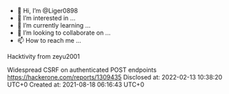 - 👋 Hi, I’m @Liger0898
- 👀 I’m interested in ...
- 🌱 I’m currently learning ...
- 💞️ I’m looking to collaborate on ...
- 📫 How to reach me ...

<!---
Liger0898/Liger0898 is a ✨ special ✨ repository because its `README.md` (this file) appears on your GitHub profile.
You can click the Preview link to take a look at your changes.
--->
Hacktivity from zeyu2001 
 
Widespread CSRF on authenticated POST endpoints 
https://hackerone.com/reports/1309435
Disclosed at: 2022-02-13 10:38:20 UTC+0
Created at: 2021-08-18 06:16:43 UTC+0  


